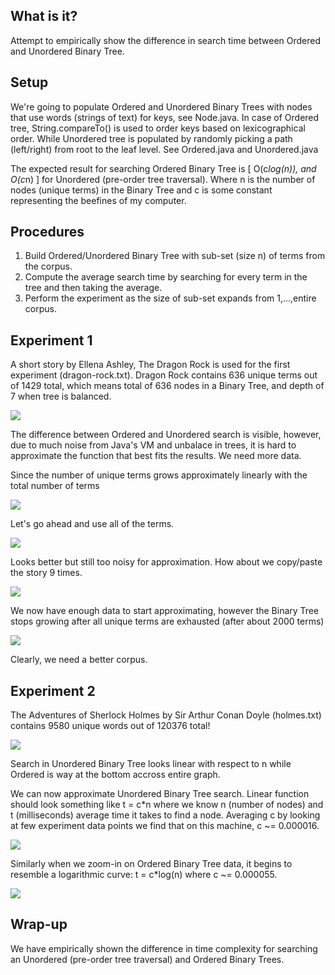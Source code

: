 ## What is it?
Attempt to empirically show the difference in search time between Ordered and Unordered Binary Tree.

## Setup
We're going to populate Ordered and Unordered Binary Trees with nodes that use words (strings of text) for keys, see Node.java. 
In case of Ordered tree,
String.compareTo() is used to order keys based on lexicographical order. While Unordered tree is populated by randomly
picking a path (left/right) from root to the leaf level. See Ordered.java and Unordered.java

The expected result for searching Ordered Binary Tree is \[ O(c*log(n)), and O(c*n) \] for Unordered (pre-order tree traversal).
Where n is the number of nodes (unique terms) in the Binary Tree and c is some constant representing the beefines of my computer.

## Procedures
1. Build Ordered/Unordered Binary Tree with sub-set (size n) of terms from the corpus.
2. Compute the average search time by searching for every term in the tree and then taking the average.
3. Perform the experiment as the size of sub-set expands from 1,...,entire corpus.

## Experiment 1
A short story by Ellena Ashley, The Dragon Rock is used for the first experiment (dragon-rock.txt).
Dragon Rock contains 636 unique terms out of 1429 total, which means total of 636 nodes in a Binary Tree, and depth of 7 when tree is balanced.

![](https://github.com/vitalius/BinaryTree/raw/master/graphs/dragon-fig1.png)

The difference between Ordered and Unordered search is visible, however, due to much noise from Java's VM 
and unbalace in trees, it is hard to approximate the function that best fits the results. We need more data.

Since the number of unique terms grows approximately linearly with the total number of terms

![](https://github.com/vitalius/BinaryTree/raw/master/graphs/dragon-fig2.png)

Let's go ahead and use all of the terms.

![](https://github.com/vitalius/BinaryTree/raw/master/graphs/dragon-fig3.png)

Looks better but still too noisy for approximation. How about we copy/paste the story 9 times.

![](https://github.com/vitalius/BinaryTree/raw/master/graphs/dragon-fig4.png)

We now have enough data to start approximating, however the Binary Tree stops growing after all unique terms are exhausted
(after about 2000 terms)

![](https://github.com/vitalius/BinaryTree/raw/master/graphs/dragon-fig5.png)

Clearly, we need a better corpus.

## Experiment 2
The Adventures of Sherlock Holmes by Sir Arthur Conan Doyle (holmes.txt) contains 9580 unique words out of 120376 total!

![](https://github.com/vitalius/BinaryTree/raw/master/graphs/holmes-fig1.png)

Search in Unordered Binary Tree looks linear with respect to n while Ordered is way at the bottom accross entire graph.

We can now approximate Unordered Binary Tree search. Linear function should look something like t = c*n where we 
know n (number of nodes) and t (milliseconds) average time it takes to find a node.
Averaging c by looking at few experiment data points we find that on this machine, c ~= 0.000016.

![](https://github.com/vitalius/BinaryTree/raw/master/graphs/holmes-fig4.png)

Similarly when we zoom-in on Ordered Binary Tree data, it begins to resemble a logarithmic curve: t = c*log(n) where c ~= 0.000055.

![](https://github.com/vitalius/BinaryTree/raw/master/graphs/holmes-fig5.png)

## Wrap-up
We have empirically shown the difference in time complexity for searching an Unordered (pre-order tree traversal) and Ordered Binary Trees.